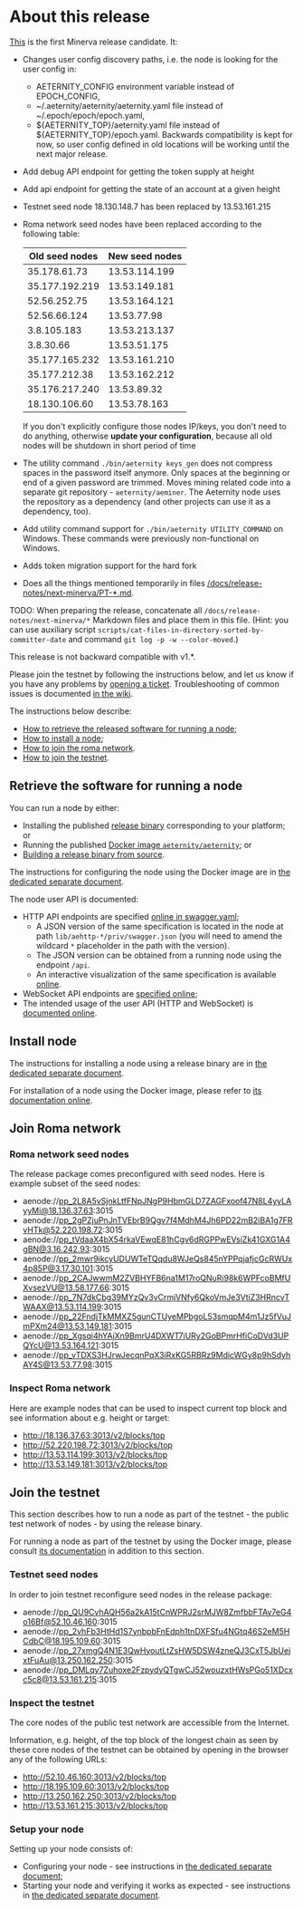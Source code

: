 # About this release

[This][this-release] is the first Minerva release candidate.
It:

* Changes user config discovery paths, i.e. the node is looking for the user config in:
  - AETERNITY_CONFIG environment variable instead of EPOCH_CONFIG,
  - ~/.aeternity/aeternity/aeternity.yaml file instead of ~/.epoch/epoch/epoch.yaml,
  - ${AETERNITY_TOP}/aeternity.yaml file instead of ${AETERNITY_TOP}/epoch.yaml.
  Backwards compatibility is kept for now, so user config defined in old locations will be working until the next major release.
* Add debug API endpoint for getting the token supply at height
* Add api endpoint for getting the state of an account at a given height
* Testnet seed node 18.130.148.7 has been replaced by 13.53.161.215
* Roma network seed nodes have been replaced according to the following table:

  Old seed nodes | New seed nodes
  --- | ---
  35.178.61.73 |     13.53.114.199
  35.177.192.219 |   13.53.149.181
  52.56.252.75 |     13.53.164.121
  52.56.66.124 |     13.53.77.98
  3.8.105.183 |      13.53.213.137
  3.8.30.66 |        13.53.51.175
  35.177.165.232 |   13.53.161.210
  35.177.212.38 |    13.53.162.212
  35.176.217.240 |   13.53.89.32
  18.130.106.60 |    13.53.78.163

  If you don't explicitly configure those nodes IP/keys, you don't need to do anything, otherwise **update your configuration**, because all old nodes will be shutdown in short period of time
* The utility command `./bin/aeternity keys_gen` does not compress spaces in the
    password itself anymore. Only spaces at the beginning or end of a given
    password are trimmed.
Moves mining related code into a separate git repository - `aeternity/aeminer`. The Aeternity node uses the repository as a dependency (and other projects can use it as a dependency, too).
* Add utility command support for `./bin/aeternity UTILITY_COMMAND` on Windows.
    These commands were previously non-functional on Windows.
* Adds token migration support for the hard fork

* Does all the things mentioned temporarily in files [/docs/release-notes/next-minerva/PT-*.md](/docs/release-notes/next-minerva/).

TODO: When preparing the release, concatenate all `/docs/release-notes/next-minerva/*` Markdown files and place them in this file. (Hint: you can use auxiliary script `scripts/cat-files-in-directory-sorted-by-committer-date` and command `git log -p -w --color-moved`.)

[this-release]: https://github.com/aeternity/aeternity/releases/tag/v2.0.0-rc.1

This release is not backward compatible with v1.*.

Please join the testnet by following the instructions below, and let us know if you have any problems by [opening a ticket](https://github.com/aeternity/aeternity/issues).
Troubleshooting of common issues is documented [in the wiki](https://github.com/aeternity/aeternity/wiki/Troubleshooting).

The instructions below describe:
* [How to retrieve the released software for running a node](#retrieve-the-software-for-running-a-node);
* [How to install a node](#install-node);
* [How to join the roma network](#join-roma-network).
* [How to join the testnet](#join-the-testnet).

## Retrieve the software for running a node

You can run a node by either:
* Installing the published [release binary][this-release] corresponding to your platform; or
* Running the published [Docker image `aeternity/aeternity`][docker]; or
* [Building a release binary from source][build].

[docker]: https://github.com/aeternity/aeternity/blob/v2.0.0-rc.1/docs/docker.md
[build]: https://github.com/aeternity/aeternity/blob/v2.0.0-rc.1/docs/build.md

The instructions for configuring the node using the Docker image are in [the dedicated separate document][docker].

The node user API is documented:
* HTTP API endpoints are specified [online in swagger.yaml][swagger-yaml];
  * A JSON version of the same specification is located in the node at path `lib/aehttp-*/priv/swagger.json` (you will need to amend the wildcard `*` placeholder in the path with the version).
  * The JSON version can be obtained from a running node using the endpoint `/api`.
  * An interactive visualization of the same specification is available [online][swagger-ui].
* WebSocket API endpoints are [specified online][api-doc];
* The intended usage of the user API (HTTP and WebSocket) is [documented online][api-doc].

[swagger-yaml]: https://github.com/aeternity/aeternity/blob/v2.0.0-rc.1/config/swagger.yaml
[swagger-ui]: https://aeternity.github.io/api-docs/?config=https://raw.githubusercontent.com/aeternity/aeternity/v2.0.0-rc.1/apps/aehttp/priv/swagger.json
[api-doc]: https://github.com/aeternity/protocol/blob/aeternity-node-v2.0.0-rc.1/node/api/README.md

## Install node

The instructions for installing a node using a release binary are in [the dedicated separate document](../../docs/installation.md).

For installation of a node using the Docker image, please refer to [its documentation online][docker].

## Join Roma network

### Roma network seed nodes

The release package comes preconfigured with seed nodes. Here is example subset of the seed nodes:

* aenode://pp_2L8A5vSjnkLtfFNpJNgP9HbmGLD7ZAGFxoof47N8L4yyLAyyMi@18.136.37.63:3015
* aenode://pp_2gPZjuPnJnTVEbrB9Qgv7f4MdhM4Jh6PD22mB2iBA1g7FRvHTk@52.220.198.72:3015
* aenode://pp_tVdaaX4bX54rkaVEwqE81hCgv6dRGPPwEVsiZk41GXG1A4gBN@3.16.242.93:3015
* aenode://pp_2mwr9ikcyUDUWTeTQqdu8WJeQs845nYPPqjafjcGcRWUx4p85P@3.17.30.101:3015
* aenode://pp_2CAJwwmM2ZVBHYFB6na1M17roQNuRi98k6WPFcoBMfUXvsezVU@13.58.177.66:3015
* aenode://pp_7N7dkCbg39MYzQv3vCrmjVNfy6QkoVmJe3VtiZ3HRncvTWAAX@13.53.114.199:3015
* aenode://pp_22FndjTkMMXZ5gunCTUyeMPbgoL53smqpM4m1Jz5fVuJmPXm24@13.53.149.181:3015
* aenode://pp_Xgsqi4hYAjXn9BmrU4DXWT7jURy2GoBPmrHfiCoDVd3UPQYcU@13.53.164.121:3015
* aenode://pp_vTDXS3HJrwJecqnPqX3iRxKG5RBRz9MdicWGy8p9hSdyhAY4S@13.53.77.98:3015

### Inspect Roma network

Here are example nodes that can be used to inspect current top block and see information about e.g. height or target:

* http://18.136.37.63:3013/v2/blocks/top
* http://52.220.198.72:3013/v2/blocks/top
* http://13.53.114.199:3013/v2/blocks/top
* http://13.53.149.181:3013/v2/blocks/top

## Join the testnet

This section describes how to run a node as part of the testnet - the public test network of nodes - by using the release binary.

For running a node as part of the testnet by using the Docker image, please consult [its documentation][docker] in addition to this section.

### Testnet seed nodes

In order to join testnet reconfigure seed nodes in the release package:

* aenode://pp_QU9CvhAQH56a2kA15tCnWPRJ2srMJW8ZmfbbFTAy7eG4o16Bf@52.10.46.160:3015
* aenode://pp_2vhFb3HtHd1S7ynbpbFnEdph1tnDXFSfu4NGtq46S2eM5HCdbC@18.195.109.60:3015
* aenode://pp_27xmgQ4N1E3QwHyoutLtZsHW5DSW4zneQJ3CxT5JbUejxtFuAu@13.250.162.250:3015
* aenode://pp_DMLqy7Zuhoxe2FzpydyQTgwCJ52wouzxtHWsPGo51XDcxc5c8@13.53.161.215:3015

### Inspect the testnet

The core nodes of the public test network are accessible from the Internet.

Information, e.g. height, of the top block of the longest chain as seen by these core nodes of the testnet can be obtained by opening in the browser any of the following URLs:
* http://52.10.46.160:3013/v2/blocks/top
* http://18.195.109.60:3013/v2/blocks/top
* http://13.250.162.250:3013/v2/blocks/top
* http://13.53.161.215:3013/v2/blocks/top

### Setup your node

Setting up your node consists of:
* Configuring your node - see instructions in [the dedicated separate document](../../docs/configuration.md);
* Starting your node and verifying it works as expected - see instructions in [the dedicated separate document](../../docs/operation.md).
